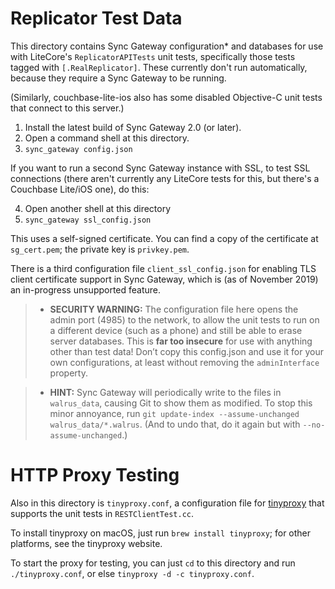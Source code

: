# Replicator Test Data

This directory contains Sync Gateway configuration* and databases for use with LiteCore's `ReplicatorAPITests` unit tests, specifically those tests tagged with `[.RealReplicator]`. These currently don't run automatically, because they require a Sync Gateway to be running.

(Similarly, couchbase-lite-ios also has some disabled Objective-C unit tests that connect to this server.)

1. Install the latest build of Sync Gateway 2.0 (or later).
2. Open a command shell at this directory.
3. `sync_gateway config.json`

If you want to run a second Sync Gateway instance with SSL, to test SSL connections (there aren't currently any LiteCore tests for this, but there's a Couchbase Lite/iOS one), do this:

4. Open another shell at this directory
5. `sync_gateway ssl_config.json`

This uses a self-signed certificate. You can find a copy of the certificate at `sg_cert.pem`; the private key is `privkey.pem`.

There is a third configuration file `client_ssl_config.json` for enabling TLS client certificate support in Sync Gateway, which is (as of November 2019) an in-progress unsupported feature.

>* **SECURITY WARNING:** The configuration file here opens the admin port (4985) to the network, to allow the unit tests to run on a different device (such as a phone) and still be able to erase server databases. This is **far too insecure** for use with anything other than test data! Don’t copy this config.json and use it for your own configurations, at least without removing the `adminInterface` property.

>* **HINT:** Sync Gateway will periodically write to the files in `walrus_data`, causing Git to show them as modified. To stop this minor annoyance, run `git update-index --assume-unchanged walrus_data/*.walrus`. (And to undo that, do it again but with `--no-assume-unchanged`.)

# HTTP Proxy Testing

Also in this directory is `tinyproxy.conf`, a configuration file for [tinyproxy](https://tinyproxy.github.io) that supports the unit tests in `RESTClientTest.cc`.

To install tinyproxy on macOS, just run `brew install tinyproxy`; for other platforms, see the tinyproxy website.

To start the proxy for testing, you can just `cd` to this directory and run `./tinyproxy.conf`, or else `tinyproxy -d -c tinyproxy.conf`.
